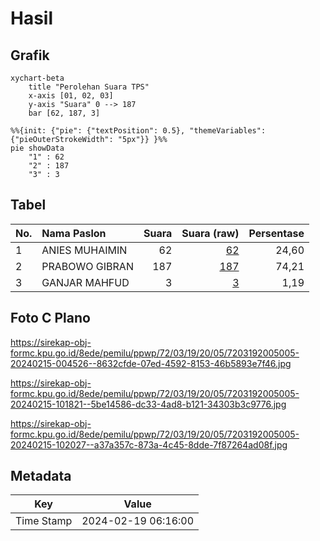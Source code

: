# Hasil

## Grafik

```mermaid
xychart-beta
    title "Perolehan Suara TPS"
    x-axis [01, 02, 03]
    y-axis "Suara" 0 --> 187
    bar [62, 187, 3]
```

```mermaid
%%{init: {"pie": {"textPosition": 0.5}, "themeVariables": {"pieOuterStrokeWidth": "5px"}} }%%
pie showData
    "1" : 62
    "2" : 187
    "3" : 3
```

## Tabel

| No. | Nama Paslon    | Suara | Suara (raw) | Persentase |
|:--- |:-------------- | -----:| -----------:| ----------:|
| 1   | ANIES MUHAIMIN | 62    | [62][p-1]   | 24,60      |
| 2   | PRABOWO GIBRAN | 187   | [187][p-2]  | 74,21      |
| 3   | GANJAR MAHFUD  | 3     | [3][p-3]    | 1,19       |


[p-1]: https://github.com/gigit-pemilu/pemilu-2024-72-sulawesi-tengah/blob/main/pilpres/hitung-suara/sub/72-sulawesi-tengah/sub/03-donggala/sub/19-tanantovea/sub/2005-guntarano/sub/005-tps/sub/paslon-1.txt
[p-2]: https://github.com/gigit-pemilu/pemilu-2024-72-sulawesi-tengah/blob/main/pilpres/hitung-suara/sub/72-sulawesi-tengah/sub/03-donggala/sub/19-tanantovea/sub/2005-guntarano/sub/005-tps/sub/paslon-2.txt
[p-3]: https://github.com/gigit-pemilu/pemilu-2024-72-sulawesi-tengah/blob/main/pilpres/hitung-suara/sub/72-sulawesi-tengah/sub/03-donggala/sub/19-tanantovea/sub/2005-guntarano/sub/005-tps/sub/paslon-3.txt

## Foto C Plano

https://sirekap-obj-formc.kpu.go.id/8ede/pemilu/ppwp/72/03/19/20/05/7203192005005-20240215-004526--8632cfde-07ed-4592-8153-46b5893e7f46.jpg

https://sirekap-obj-formc.kpu.go.id/8ede/pemilu/ppwp/72/03/19/20/05/7203192005005-20240215-101821--5be14586-dc33-4ad8-b121-34303b3c9776.jpg

https://sirekap-obj-formc.kpu.go.id/8ede/pemilu/ppwp/72/03/19/20/05/7203192005005-20240215-102027--a37a357c-873a-4c45-8dde-7f87264ad08f.jpg


## Metadata

| Key        | Value               |
| ---------- | ------------------- |
| Time Stamp | 2024-02-19 06:16:00 |




